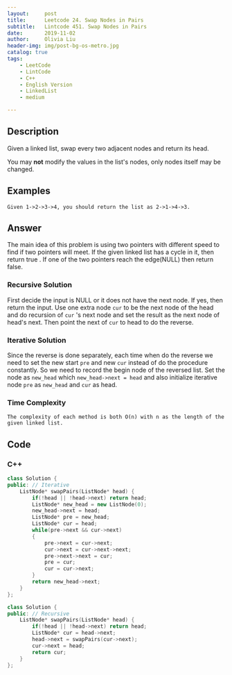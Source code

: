 ```yaml
---
layout:     post
title:      Leetcode 24. Swap Nodes in Pairs
subtitle:   Lintcode 451. Swap Nodes in Pairs
date:       2019-11-02
author:     Olivia Liu
header-img: img/post-bg-os-metro.jpg
catalog: true
tags:
    - LeetCode
    - LintCode
    - C++
    - English Version
    - LinkedList
    - medium

---
```


## Description

Given a linked list, swap every two adjacent nodes and return its head.

You may **not** modify the values in the list's nodes, only nodes itself may be changed.

## Examples

```
Given 1->2->3->4, you should return the list as 2->1->4->3.
```

## Answer

The main idea of this problem is using two pointers with different speed to find if two pointers will meet. If the given linked list has a cycle in it, then return true . If one of the two pointers reach the edge(NULL) then return false.  

### Recursive Solution

First decide the input is NULL or it does not have the next node. If yes, then return the input. Use one extra node `cur` to be the next node of the head and do recursion of `cur` 's next node and set the result as the next node of head's next. Then point the next of `cur` to head to do the reverse. 

### Iterative Solution

Since the reverse is done separately, each time when do the reverse we need to set the new start `pre` and new `cur` instead of do the procedure constantly. So we need to record the begin node of the reversed list. Set the node as `new_head` which `new_head->next = head`  and also initialize iterative node `pre` as `new_head` and `cur` as head. 

### Time Complexity

	The complexity of each method is both O(n) with n as the length of the given linked list. 

## Code

### C++

```c++
class Solution {
public: // Iterative
    ListNode* swapPairs(ListNode* head) {
        if(!head || !head->next) return head;
        ListNode* new_head = new ListNode(0);
        new_head->next = head;
        ListNode* pre = new_head;
        ListNode* cur = head;
        while(pre->next && cur->next)
        {
            pre->next = cur->next;
            cur->next = cur->next->next;
            pre->next->next = cur;
            pre = cur;
            cur = cur->next;
        }
        return new_head->next;
    }
};

class Solution {
public: // Recursive
    ListNode* swapPairs(ListNode* head) {
        if(!head || !head->next) return head;
        ListNode* cur = head->next;
        head->next = swapPairs(cur->next);
        cur->next = head;
        return cur;
    }
};
```
